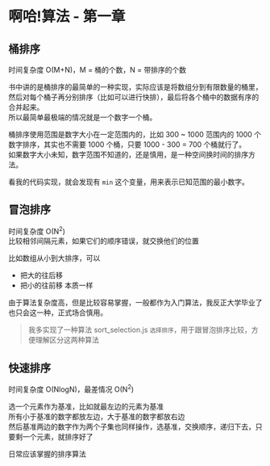 # 啊哈!算法 - 第一章

## 桶排序

时间复杂度 O(M+N)，M = 桶的个数，N = 带排序的个数    

书中讲的是桶排序的最简单的一种实现，实际应该是将数组分到有限数量的桶里，然后对每个桶子再分别排序（比如可以进行快排），最后将各个桶中的数据有序的合并起来。    
所以最简单最极端的情况就是一个数字一个桶。  

桶排序使用范围是数字大小在一定范围内的，比如 300 ~ 1000 范围内的 1000 个数字排序，其实也不需要 1000 个桶，只要 1000 - 300 = 700 个桶就行了。  
如果数字大小未知，数字范围不知道的，还是慎用，是一种空间换时间的排序方法。  

看我的代码实现，就会发现有 `min` 这个变量，用来表示已知范围的最小数字。


## 冒泡排序

时间复杂度 O(N<sup>2</sup>)  
比较相邻间隔元素，如果它们的顺序错误，就交换他们的位置   

比如数组从小到大排序，可以
- 把大的往后移
- 把小的往前移
本质一样 

由于算法复杂度高，但是比较容易掌握，一般都作为入门算法，我反正大学毕业了也只会这一种，正式场合慎用。  

> 我多实现了一种算法 sort_selection.js `选择排序`，用于跟冒泡排序比较，方便理解区分这两种算法

## 快速排序

时间复杂度 O(NlogN)，最差情况 O(N<sup>2</sup>)    

选一个元素作为基准，比如就最左边的元素为基准  
所有小于基准的数字都放左边，大于基准的数字都放右边    
然后基准两边的数字作为两个子集也同样操作，选基准，交换顺序，递归下去，只要剩一个元素，就排序好了   

日常应该掌握的排序算法  




